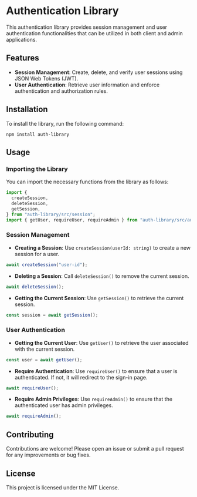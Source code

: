 # Authentication Library

This authentication library provides session management and user authentication functionalities that can be utilized in both client and admin applications.

## Features

- **Session Management**: Create, delete, and verify user sessions using JSON Web Tokens (JWT).
- **User Authentication**: Retrieve user information and enforce authentication and authorization rules.

## Installation

To install the library, run the following command:

```
npm install auth-library
```

## Usage

### Importing the Library

You can import the necessary functions from the library as follows:

```typescript
import {
  createSession,
  deleteSession,
  getSession,
} from "auth-library/src/session";
import { getUser, requireUser, requireAdmin } from "auth-library/src/auth";
```

### Session Management

- **Creating a Session**: Use `createSession(userId: string)` to create a new session for a user.

```typescript
await createSession("user-id");
```

- **Deleting a Session**: Call `deleteSession()` to remove the current session.

```typescript
await deleteSession();
```

- **Getting the Current Session**: Use `getSession()` to retrieve the current session.

```typescript
const session = await getSession();
```

### User Authentication

- **Getting the Current User**: Use `getUser()` to retrieve the user associated with the current session.

```typescript
const user = await getUser();
```

- **Require Authentication**: Use `requireUser()` to ensure that a user is authenticated. If not, it will redirect to the sign-in page.

```typescript
await requireUser();
```

- **Require Admin Privileges**: Use `requireAdmin()` to ensure that the authenticated user has admin privileges.

```typescript
await requireAdmin();
```

## Contributing

Contributions are welcome! Please open an issue or submit a pull request for any improvements or bug fixes.

## License

This project is licensed under the MIT License.
